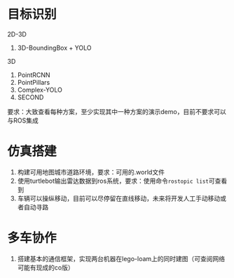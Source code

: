 # 目标识别

2D-3D

1. 3D-BoundingBox + YOLO

3D

1. PointRCNN
2. PointPillars
3. Complex-YOLO
4. SECOND

要求：大致查看每种方案，至少实现其中一种方案的演示demo，目前不要求可以与ROS集成

# 仿真搭建

1. 构建可用地图城市道路环境，要求：可用的.world文件
2. 使用turtlebot输出雷达数据到ros系统，要求：使用命令`rostopic list`可查看到
3. 车辆可以操纵移动，目前可以尽停留在直线移动，未来将开发人工手动移动或者自动寻路

# 多车协作

1. 搭建基本的通信框架，实现两台机器在lego-loam上的同时建图（可查阅网络可能有现成的co版）

   